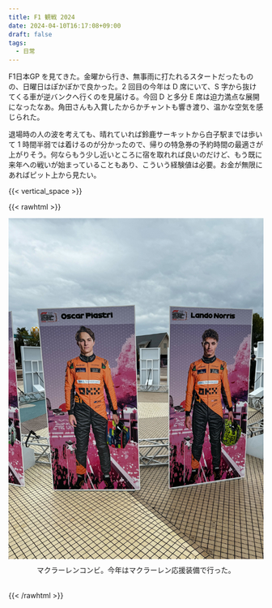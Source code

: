 ```yaml
---
title: F1 観戦 2024
date: 2024-04-10T16:17:08+09:00
draft: false
tags:
  - 日常
---
```


F1日本GP を見てきた。金曜から行き、無事雨に打たれるスタートだったものの、日曜日はぽかぽかで良かった。2 回目の今年は D 席にいて、S 字から抜けてくる車が逆バンクへ行くのを見届ける。今回 D と多分 E 席は迫力満点な展開になったなあ。角田さんも入賞したからかチャントも響き渡り、温かな空気を感じられた。

退場時の人の波を考えても、晴れていれば鈴鹿サーキットから白子駅までは歩いて 1 時間半弱では着けるのが分かったので、帰りの特急券の予約時間の最適さが上がりそう。何ならもう少し近いところに宿を取れれば良いのだけど、もう既に来年への戦いが始まっていることもあり、こういう経験値は必要。お金が無限にあればピット上から見たい。

{{< vertical_space >}}

{{< rawhtml >}}
<div style="text-align: center;">
  <img src="./mclaren.jpg" width=640 />
  <div class="embed-caption" style="text-align: center; font-size: 14px; margin-top: 8px; margin-bottom: 32px;">
    マクラーレンコンビ。今年はマクラーレン応援装備で行った。
  </div>
</div>
{{< /rawhtml >}}
